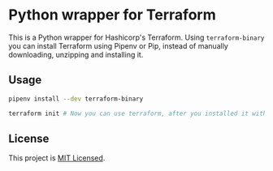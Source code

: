 # Python wrapper for Terraform

This is a Python wrapper for Hashicorp's Terraform. Using `terraform-binary` you can install Terraform using Pipenv or Pip, instead of manually downloading, unzipping and installing it.

## Usage

```sh
pipenv install --dev terraform-binary

terraform init # Now you can use terraform, after you installed it with Pipenv or Pip.
```

## License

This project is [MIT Licensed](LICENSE).
